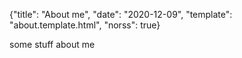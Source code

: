 {"title": "About me", "date": "2020-12-09", "template": "about.template.html", "norss": true}


some stuff about me